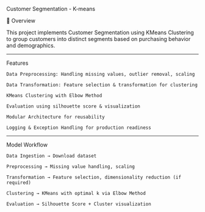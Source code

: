 Customer Segmentation - K-means

📌 Overview

This project implements Customer Segmentation using KMeans Clustering to group customers into distinct segments based on purchasing behavior and demographics.

---

Features

    Data Preprocessing: Handling missing values, outlier removal, scaling

    Data Transformation: Feature selection & transformation for clustering

    KMeans Clustering with Elbow Method

    Evaluation using silhouette score & visualization

    Modular Architecture for reusability

    Logging & Exception Handling for production readiness

---

Model Workflow

    Data Ingestion → Download dataset

    Preprocessing → Missing value handling, scaling

    Transformation → Feature selection, dimensionality reduction (if required)

    Clustering → KMeans with optimal k via Elbow Method

    Evaluation → Silhouette Score + Cluster visualization
